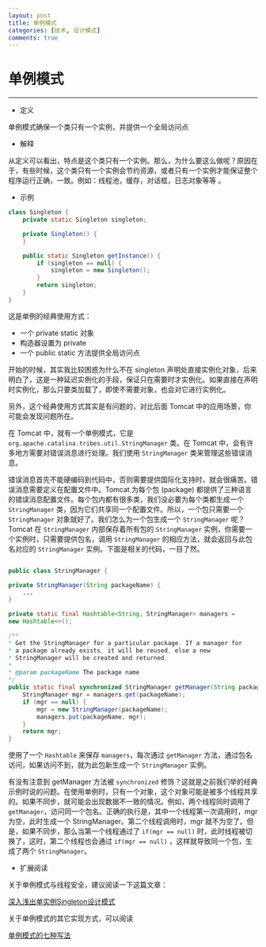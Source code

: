 ```yaml
---
layout: post
title: 单例模式
categories: [技术, 设计模式]
comments: true
---
```


# 单例模式

---

* 定义 

单例模式确保一个类只有一个实例，并提供一个全局访问点

* 解释

从定义可以看出，特点是这个类只有一个实例。那么，为什么要这么做呢？原因在于，有些时候，这个类只有一个实例会节约资源，或者只有一个实例才能保证整个程序运行正确，一致。例如：线程池，缓存，对话框，日志对象等等 。


* 示例

```java
class Singleton {
	private static Singleton singleton;

	private Singleton() {
	}

	public static Singleton getInstance() {
		if (singleton == null) {
			singleton = new Singleton();
		}
		return singleton;
	}
}
```

这是单例的经典使用方式：

* 一个 private static 对象
* 构造器设置为 private
* 一个 public static 方法提供全局访问点 

开始的时候，其实我比较困惑为什么不在 singleton 声明处直接实例化对象，后来明白了，这是一种延迟实例化的手段，保证只在需要时才实例化。如果直接在声明时实例化，那么只要类加载了，即使不需要对象，也会对它进行实例化。

另外，这个经典使用方式其实是有问题的，对比后面 Tomcat 中的应用场景，你可能会发现问题所在。

在 Tomcat 中，就有一个单例模式，它是 `org.apache.catalina.tribes.util.StringManager` 类。在 Tomcat 中，会有许多地方需要对错误消息进行处理。我们使用 `StringManager` 类来管理这些错误消息。

错误消息首先不能硬编码到代码中，否则需要提供国际化支持时，就会很痛苦。错误消息需要定义在配置文件中。Tomcat 为每个包 (package) 都提供了三种语言的错误消息配置文件。每个包内都有很多类，我们没必要为每个类都生成一个 `StringManager` 类，因为它们共享同一个配置文件。所以，一个包只需要一个 `StringManager` 对象就好了。我们怎么为一个包生成一个 `StringManager` 呢？ Tomcat 在 `StringManager` 内部保存着所有包的 `StringManager` 实例，你需要一个实例时，只需要提供包名，调用 `StringManager` 的相应方法，就会返回与此包名对应的 `StringManager` 实例。下面是相关的代码，一目了然。

```java

public class StringManager { 

private StringManager(String packageName) {
    ...
}

private static final Hashtable<String, StringManager> managers =
new Hashtable<>();

/**
* Get the StringManager for a particular package. If a manager for
* a package already exists, it will be reused, else a new
* StringManager will be created and returned.
*
* @param packageName The package name
*/
public static final synchronized StringManager getManager(String packageName) {
    StringManager mgr = managers.get(packageName);
    if (mgr == null) {
        mgr = new StringManager(packageName);
        managers.put(packageName, mgr);
    }
    return mgr;
}
```

使用了一个 `Hashtable` 来保存 `managers`，每次通过 `getManager` 方法，通过包名访问，如果访问不到，就为此包新生成一个 `StringManager` 实例。

有没有注意到 getManager 方法被  `synchronized` 修饰？这就是之前我们举的经典示例时说的问题。在使用单例时，只有一个对象，这个对象可能是被多个线程共享的。如果不同步，就可能会出现数据不一致的情况。例如，两个线程同时调用了 `getManager`，访问同一个包名。正确的执行是，其中一个线程第一次调用时，mgr 为空，此时生成一个 StringManager。第二个线程调用时，mgr 就不为空了。但是，如果不同步，那么当第一个线程通过了 `if(mgr == null)` 时，此时线程被切换了，这时，第二个线程也会通过 `if(mgr == null)` ，这样就导致同一个包，生成了两个 `StringManager`。

* 扩展阅读 

关于单例模式与线程安全，建议阅读一下这篇文章：

[深入浅出单实例Singleton设计模式](http://blog.csdn.net/haoel/article/details/4028232)

关于单例模式的其它实现方式，可以阅读 

[单例模式的七种写法](http://cantellow.iteye.com/blog/838473)
